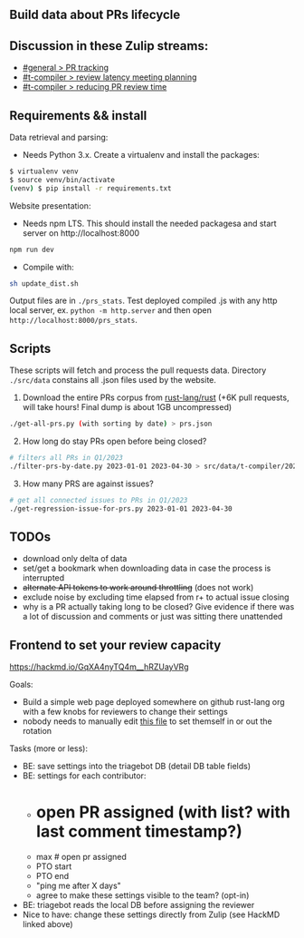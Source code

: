 ## Build data about PRs lifecycle

## Discussion in these Zulip streams:

- [#general > PR tracking](https://rust-lang.zulipchat.com/#narrow/stream/122651-general/topic/PR.20tracking)
- [#t-compiler > review latency meeting planning](https://rust-lang.zulipchat.com/#narrow/stream/131828-t-compiler/topic/review.20latency.20meeting.20planning)
- [#t-compiler > reducing PR review time](https://rust-lang.zulipchat.com/#narrow/stream/131828-t-compiler/topic/Reducing.20PR.20review.20time)

## Requirements && install

Data retrieval and parsing:

- Needs Python 3.x. Create a virtualenv and install the packages:
``` sh
$ virtualenv venv
$ source venv/bin/activate
(venv) $ pip install -r requirements.txt
```

Website presentation:

- Needs npm LTS. This should install the needed packagesa and start server on http://localhost:8000
``` sh
npm run dev
```

- Compile with:

``` sh
sh update_dist.sh
```

Output files are in `./prs_stats`. Test deployed compiled .js with any http local server, ex. `python -m http.server` and then open `http://localhost:8000/prs_stats`.

## Scripts

These scripts will fetch and process the pull requests data. Directory `./src/data` constains all .json files used by the website.

1. Download the entire PRs corpus from [rust-lang/rust](https://github.com/rust-lang/rust/pulls) (+6K pull requests, will take hours! Final dump is about 1GB uncompressed)

``` sh
./get-all-prs.py (with sorting by date) > prs.json
```

2. How long do stay PRs open before being closed?

``` sh
# filters all PRs in Q1/2023
./filter-prs-by-date.py 2023-01-01 2023-04-30 > src/data/t-compiler/2023.json
```

3. How many PRS are against issues?

``` sh
# get all connected issues to PRs in Q1/2023
./get-regression-issue-for-prs.py 2023-01-01 2023-04-30
```

## TODOs

- download only delta of data
- set/get a bookmark when downloading data in case the process is interrupted
- <del>alternate API tokens to work around throttling</del> (does not work)
- exclude noise by excluding time elapsed from r+ to actual issue closing
- why is a PR actually taking long to be closed? Give evidence if there was a lot of discussion and comments or just was sitting there unattended

## Frontend to set your review capacity

https://hackmd.io/GqXA4nyTQ4m__hRZUayVRg

Goals:
- Build a simple web page deployed somewhere on github rust-lang org with a few knobs for reviewers to change their settings
- nobody needs to manually edit [this file](https://github.com/rust-lang/team/blob/master/teams/compiler.toml) to set themself in or out the rotation

Tasks (more or less):
- BE: save settings into the triagebot DB (detail DB table fields)
- BE: settings for each contributor:
    - # open PR assigned (with list? with last comment timestamp?)
    - max # open pr assigned
    - PTO start
    - PTO end
    - "ping me after X days"
    - agree to make these settings visible to the team? (opt-in)
- BE: triagebot reads the local DB before assigning the reviewer
- Nice to have: change these settings directly from Zulip (see HackMD linked above)
